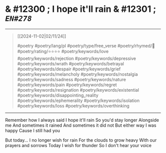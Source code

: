 # & #12300 ; I hope it'll rain & #12301 ; *`EN#278`*

---

> [[2024-11-02|02/11/24]]
> 
> #poetry
> #poetry/lang/pl 
> #poetry/type/free_verse 
> #poetry/rhymed/🔴  
> #poetry/rating/⭐⭐⭐⭐ 
> #poetry/keywords/love #poetry/keywords/rejection #poetry/keywords/depressive #poetry/keywords/wrath #poetry/keywords/betrayal #poetry/keywords/despair #poetry/keywords/grief #poetry/keywords/melancholy #poetry/keywords/nostalgia #poetry/keywords/sadness #poetry/keywords/nature #poetry/keywords/pain #poetry/keywords/regret #poetry/keywords/resignation #poetry/keywords/existential #poetry/keywords/disappointing_reality #poetry/keywords/ephemerality #poetry/keywords/isolation #poetry/keywords/loss #poetry/keywords/overthinking 

---

Remember how I always said
I hope it'll rain
So you'd stay longer
Alongside me
And sometimes it rained
And sometimes it did not
But either way I was happy 
Cause I still had you

But today...
I no longer wish for rain
For the clouds to grow heavy
With our prayers and sorrows
Today I wish for thunder
So I don't hear your voice